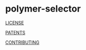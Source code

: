polymer-selector
================

[LICENSE](https://raw.github.com/Polymer/polymer/master/LICENSE)

[PATENTS](https://raw.github.com/Polymer/polymer/master/PATENTS)

[CONTRIBUTING](https://raw.github.com/Polymer/polymer/master/CONTRIBUTING.md)
